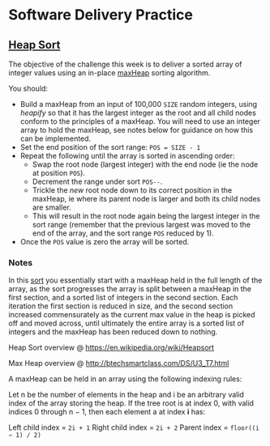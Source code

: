 # Software Delivery Practice

## [Heap Sort](https://en.wikipedia.org/wiki/Heapsort)

The objective of the challenge this week is to deliver a sorted array of integer values using an in-place [maxHeap](http://btechsmartclass.com/DS/U3_T7.html) sorting algorithm.

You should:
* Build a maxHeap from an input of 100,000 `SIZE` random integers, using _heapify_ so that it has the largest integer as the root and all child nodes conform to the principles of a maxHeap. You will need to use an integer array to hold the maxHeap, see notes below for guidance on how this can be implemented.
* Set the end position of the sort range: `POS = SIZE - 1`
* Repeat the following until the array is sorted in ascending order:
  * Swap the root node (largest integer) with the end node (ie the node at position `POS`).
  * Decrement the range under sort `POS--`.
  * Trickle the _new_ root node down to its correct position in the maxHeap, ie where its parent node is larger and both its child nodes are smaller.
  * This will result in the root node again being the largest integer in the sort range (remember that the previous largest was moved to the end of the array, and the sort range `POS` reduced by 1).
* Once the `POS` value is zero the array will be sorted.


### Notes

In this [sort](https://en.wikipedia.org/wiki/Heapsort) you essentially start with a maxHeap held in the full length of the array, as the sort progresses the array is split between a maxHeap in the first section, and a sorted list of integers in the second section. Each iteration the first section is reduced in size, and the second section increased commensurately as the current max value in the heap is picked off and moved across, until ultimately the entire array is a sorted list of integers and the maxHeap has been reduced down to nothing.

Heap Sort overview @ https://en.wikipedia.org/wiki/Heapsort

Max Heap overview @ http://btechsmartclass.com/DS/U3_T7.html

A maxHeap can be held in an array using the following indexing rules:

Let n be the number of elements in the heap and i be an arbitrary valid index of the array storing the heap. If the tree root is at index 0, with valid indices 0 through n − 1, then each element a at index __i__ has:

Left child index = `2i + 1`
Right child index = `2i + 2`
Parent index = `floor((i − 1) ∕ 2)`
